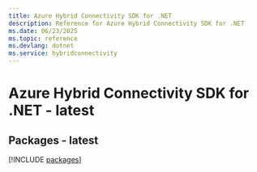 ```yaml
---
title: Azure Hybrid Connectivity SDK for .NET
description: Reference for Azure Hybrid Connectivity SDK for .NET
ms.date: 06/23/2025
ms.topic: reference
ms.devlang: dotnet
ms.service: hybridconnectivity
---
```

# Azure Hybrid Connectivity SDK for .NET - latest
## Packages - latest
[!INCLUDE [packages](hybrid-connectivity-index.md)]